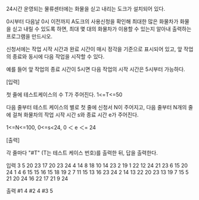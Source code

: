 24시간 운영되는 물류센터에는 화물을 싣고 내리는 도크가 설치되어 있다.

0시부터 다음날 0시 이전까지 A도크의 사용신청을 확인해 최대한 많은 화물차가 화물을 싣고 내릴 수 있도록 하면, 최대 몇 대의 화물차가 이용할 수 있는지 알아내 출력하는 프로그램을 만드시오.

신청서에는 작업 시작 시간과 완료 시간이 매시 정각을 기준으로 표시되어 있고, 앞 작업의 종료와 동시에 다음 작업을 시작할 수 있다.

예를 들어 앞 작업의 종료 시간이 5시면 다음 작업의 시작 시간은 5시부터 가능하다.


[입력]

첫 줄에 테스트케이스의 수 T가 주어진다. 1<=T<=50

다음 줄부터 테스트 케이스의 별로 첫 줄에 신청서 N이 주어지고, 다음 줄부터 N개의 줄에 걸쳐 화물차의 작업 시작 시간 s와 종료 시간 e가 주어진다.

1<=N<=100, 0<=s<24, 0 ＜ e ＜= 24 


[출력]

각 줄마다 "#T" (T는 테스트 케이스 번호)를 출력한 뒤, 답을 출력한다.
 

입력
3
5
20 23
17 20
23 24
4 14
8 18
10
14 23
2 19
1 22
12 24
21 23
6 15
20 24
1 4
6 15
15 16
15
18 19
2 7
11 15
13 16
23 24
2 14
13 22
20 23
13 19
7 15
5 21
20 24
16 22
17 21
9 24	 



출력
#1 4
#2 4
#3 5